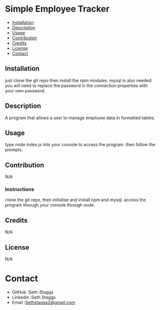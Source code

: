 # Simple Employee Tracker
* [Installation](#installation)
* [Description](#description)
* [Usage](#usage)
* [Contribution](#contribution)
* [Credits](#credits)
* [License](#license)
* [Contact](#contact)
## Installation
just clone the git repo then install the npm modules. mysql is also needed. you will need to replace the password in the connection properties with your own password.
## Description
 A program that allows a user to manage employee data in formatted tables. 
## Usage
type node index.js into your console to access the program. then follow the prompts.
## Contribution
N/A
### Instructions
clone the git repo, then initialise and install npm and mysql. access the program through your console through node.
## Credits
N/A
## License
N/A
    
# Contact
* GitHub :Seth-Staggs
* Linkedin :Seth Staggs
* Email :Sethstaggs2@gmail.com
